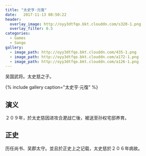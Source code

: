 ```yaml
---
title: "太史亨·元復"
date:   2017-11-13 08:50:22
header:
  overlay_image: http://oyy3dtfqo.bkt.clouddn.com/s320-1.png
  overlay_filter: 0.5
categories:
  - Games
  - Sango
gallery:
  - image_path: http://oyy3dtfqo.bkt.clouddn.com/435-1.png
  - image_path: http://oyy3dtfqo.bkt.clouddn.com/a172-1.png
  - image_path: http://oyy3dtfqo.bkt.clouddn.com/a126-1.png
---
```


吴国武将。太史慈之子。

{% include gallery caption="太史亨·元復" %}

## 演义

２０９年，於太史慈因进攻合淝战亡後，被送至孙权宅邸养育。

## 正史

历任尚书、吴郡太守。並且於正史上之记载，太史慈於２０６年病故。